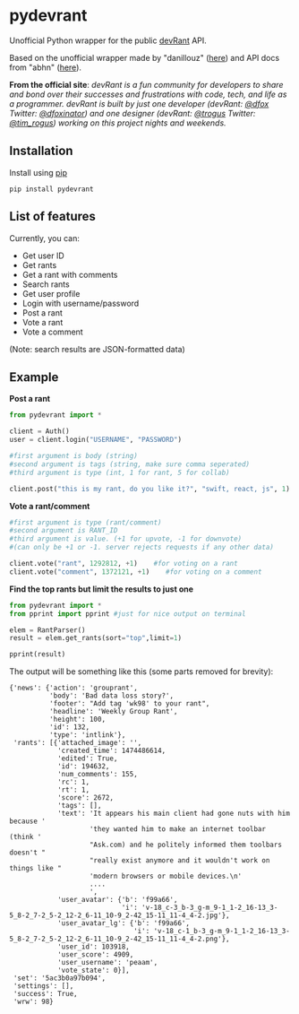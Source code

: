 # pydevrant
Unofficial Python wrapper for the public [devRant](https://www.devrant.io) API.

Based on the unofficial wrapper made by "danillouz" ([here](https://github.com/danillouz/devrant)) and API docs from "abhn" ([here](https://github.com/abhn/devRant-Unofficial-API-Doc)). 

__From the official site__: _devRant is a fun community for developers to share and bond over their successes and frustrations with code, tech, and life as a programmer. devRant is built by just one developer (devRant: [@dfox](https://www.devrant.io/users/dfox) Twitter: [@dfoxinator](https://twitter.com/DFoxinator)) and one designer (devRant: [@trogus](https://www.devrant.io/users/trogus) Twitter: [@tim_rogus](https://twitter.com/tim_rogus)) working on this project nights and weekends._

## Installation
Install using [pip](https://pip.pypa.io/en/stable/quickstart/)

`pip install pydevrant`

## List of features
Currently, you can:

- Get user ID
- Get rants
- Get a rant with comments
- Search rants
- Get user profile
- Login with username/password
- Post a rant
- Vote a rant
- Vote a comment

(Note: search results are JSON-formatted data)

## Example
**Post a rant**

```Python
from pydevrant import *

client = Auth()
user = client.login("USERNAME", "PASSWORD")

#first argument is body (string)
#second argument is tags (string, make sure comma seperated)
#third argument is type (int, 1 for rant, 5 for collab)

client.post("this is my rant, do you like it?", "swift, react, js", 1)
```
**Vote a rant/comment**

```Python
#first argument is type (rant/comment)
#second argument is RANT_ID
#third argument is value. (+1 for upvote, -1 for downvote)
#(can only be +1 or -1. server rejects requests if any other data)

client.vote("rant", 1292812, +1)    #for voting on a rant
client.vote("comment", 1372121, +1)    #for voting on a comment
```
**Find the top rants but limit the results to just one**

```Python
from pydevrant import *
from pprint import pprint #just for nice output on terminal

elem = RantParser()
result = elem.get_rants(sort="top",limit=1)

pprint(result)
```

The output will be something like this (some parts removed for brevity):
```
{'news': {'action': 'grouprant',
          'body': 'Bad data loss story?',
          'footer': "Add tag 'wk98' to your rant",
          'headline': 'Weekly Group Rant',
          'height': 100,
          'id': 132,
          'type': 'intlink'},
 'rants': [{'attached_image': '',
            'created_time': 1474486614,
            'edited': True,
            'id': 194632,
            'num_comments': 155,
            'rc': 1,
            'rt': 1,
            'score': 2672,
            'tags': [],
            'text': 'It appears his main client had gone nuts with him because '
                    'they wanted him to make an internet toolbar (think '
                    "Ask.com) and he politely informed them toolbars doesn't "
                    "really exist anymore and it wouldn't work on things like "
                    'modern browsers or mobile devices.\n'
                    ....
                    ',
            'user_avatar': {'b': 'f99a66',
                            'i': 'v-18_c-3_b-3_g-m_9-1_1-2_16-13_3-5_8-2_7-2_5-2_12-2_6-11_10-9_2-42_15-11_11-4_4-2.jpg'},
            'user_avatar_lg': {'b': 'f99a66',
                               'i': 'v-18_c-1_b-3_g-m_9-1_1-2_16-13_3-5_8-2_7-2_5-2_12-2_6-11_10-9_2-42_15-11_11-4_4-2.png'},
            'user_id': 103918,
            'user_score': 4909,
            'user_username': 'peaam',
            'vote_state': 0}],
 'set': '5ac3b0a97b094',
 'settings': [],
 'success': True,
 'wrw': 98}
```

